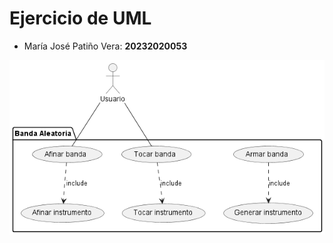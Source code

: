 # Ejercicio de UML

- María José Patiño Vera: __20232020053__

![caso de uso](out\caso_uso_banda\caso_uso_banda.png)
